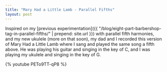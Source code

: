 ```yaml
---
title: "Mary Had a Little Lamb - Parallel Fifths"
layout: post
---
```


Inspired on my [previous experimentation]({{ "/blog/eight-part-barbershop-tag-in-parallel-fifths/" | prepend: site.url }}) with parallel fifth harmonies, and my new ukulele (more on that soon), my dad and I recorded this version of Mary Had a Little Lamb where I sang and played the same song a fifth above. He was playing his guitar and singing in the key of C, and I was playing my ukulele and singing in the key of G. 

{% youtube PETo9TT-qP8 %}
